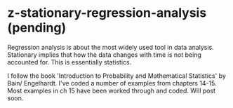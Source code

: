 # z-stationary-regression-analysis (pending)

Regression analysis is about the most widely used tool in data analysis. Stationary implies that how the data changes with time is not being accounted for. This is essentially statistics. 

I follow the book 'Introduction to Probability and Mathematical Statistics' by Bain/ Engelhardt. I've coded a number of examples from chapters 14-15. Most examples in ch 15 have been worked through and coded. Will post soon.
